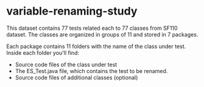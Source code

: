 # variable-renaming-study

This dataset contains 77 tests related each to 77 classes from SF110 dataset. The classes are organized in groups of 11 and stored in 7 packages. 

Each package contains 11 folders with the name of the class under test. Inside each folder you'll find: 
* Source code files of the class under test
* The ES_Test.java file, which contains the test to be renamed. 
* Source code files of additional classes (optional)
